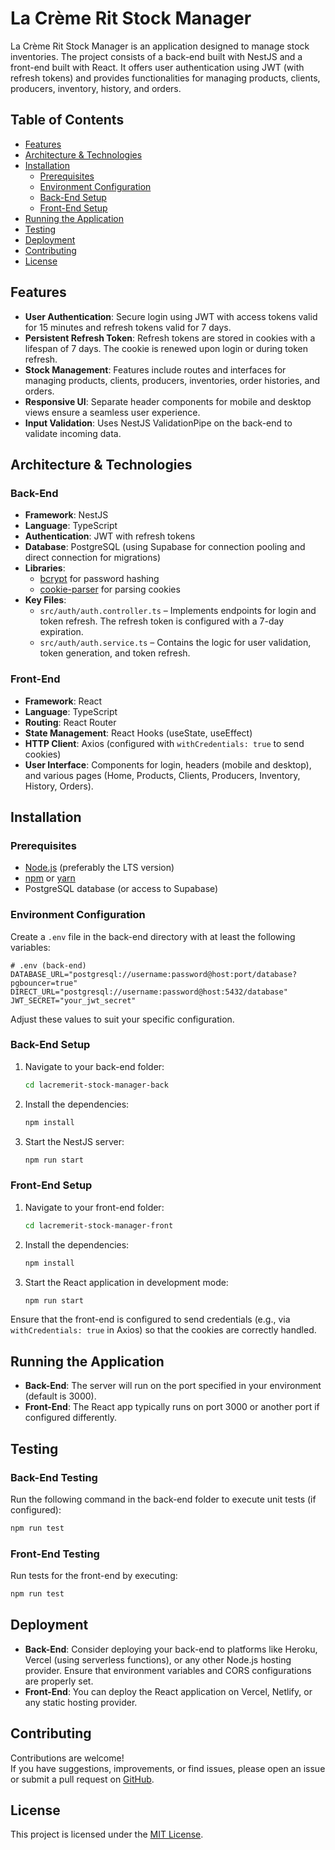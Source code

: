 # La Crème Rit Stock Manager

La Crème Rit Stock Manager is an application designed to manage stock inventories. The project consists of a back-end built with NestJS and a front-end built with React. It offers user authentication using JWT (with refresh tokens) and provides functionalities for managing products, clients, producers, inventory, history, and orders.

## Table of Contents

- [Features](#features)
- [Architecture & Technologies](#architecture--technologies)
- [Installation](#installation)
  - [Prerequisites](#prerequisites)
  - [Environment Configuration](#environment-configuration)
  - [Back-End Setup](#back-end-setup)
  - [Front-End Setup](#front-end-setup)
- [Running the Application](#running-the-application)
- [Testing](#testing)
- [Deployment](#deployment)
- [Contributing](#contributing)
- [License](#license)

## Features

- **User Authentication**: Secure login using JWT with access tokens valid for 15 minutes and refresh tokens valid for 7 days.
- **Persistent Refresh Token**: Refresh tokens are stored in cookies with a lifespan of 7 days. The cookie is renewed upon login or during token refresh.
- **Stock Management**: Features include routes and interfaces for managing products, clients, producers, inventories, order histories, and orders.
- **Responsive UI**: Separate header components for mobile and desktop views ensure a seamless user experience.
- **Input Validation**: Uses NestJS ValidationPipe on the back-end to validate incoming data.

## Architecture & Technologies

### Back-End

- **Framework**: NestJS
- **Language**: TypeScript
- **Authentication**: JWT with refresh tokens
- **Database**: PostgreSQL (using Supabase for connection pooling and direct connection for migrations)
- **Libraries**:
  - [bcrypt](https://www.npmjs.com/package/bcrypt) for password hashing
  - [cookie-parser](https://www.npmjs.com/package/cookie-parser) for parsing cookies
- **Key Files**:
  - `src/auth/auth.controller.ts` – Implements endpoints for login and token refresh. The refresh token is configured with a 7-day expiration.
  - `src/auth/auth.service.ts` – Contains the logic for user validation, token generation, and token refresh.

### Front-End

- **Framework**: React
- **Language**: TypeScript
- **Routing**: React Router
- **State Management**: React Hooks (useState, useEffect)
- **HTTP Client**: Axios (configured with `withCredentials: true` to send cookies)
- **User Interface**: Components for login, headers (mobile and desktop), and various pages (Home, Products, Clients, Producers, Inventory, History, Orders).

## Installation

### Prerequisites

- [Node.js](https://nodejs.org/) (preferably the LTS version)
- [npm](https://www.npmjs.com/) or [yarn](https://yarnpkg.com/)
- PostgreSQL database (or access to Supabase)

### Environment Configuration

Create a `.env` file in the back-end directory with at least the following variables:

```properties
# .env (back-end)
DATABASE_URL="postgresql://username:password@host:port/database?pgbouncer=true"
DIRECT_URL="postgresql://username:password@host:5432/database"
JWT_SECRET="your_jwt_secret"
```

Adjust these values to suit your specific configuration.

### Back-End Setup

1. Navigate to your back-end folder:
   ```bash
   cd lacremerit-stock-manager-back
   ```
2. Install the dependencies:
   ```bash
   npm install
   ```
3. Start the NestJS server:
   ```bash
   npm run start
   ```

### Front-End Setup

1. Navigate to your front-end folder:
   ```bash
   cd lacremerit-stock-manager-front
   ```
2. Install the dependencies:
   ```bash
   npm install
   ```
3. Start the React application in development mode:
   ```bash
   npm run start
   ```

Ensure that the front-end is configured to send credentials (e.g., via `withCredentials: true` in Axios) so that the cookies are correctly handled.

## Running the Application

- **Back-End**: The server will run on the port specified in your environment (default is 3000).
- **Front-End**: The React app typically runs on port 3000 or another port if configured differently.

## Testing

### Back-End Testing

Run the following command in the back-end folder to execute unit tests (if configured):

```bash
npm run test
```

### Front-End Testing

Run tests for the front-end by executing:

```bash
npm run test
```

## Deployment

- **Back-End**: Consider deploying your back-end to platforms like Heroku, Vercel (using serverless functions), or any other Node.js hosting provider. Ensure that environment variables and CORS configurations are properly set.
- **Front-End**: You can deploy the React application on Vercel, Netlify, or any static hosting provider.

## Contributing

Contributions are welcome!  
If you have suggestions, improvements, or find issues, please open an issue or submit a pull request on [GitHub](https://github.com/your-username/your-repository).

## License

This project is licensed under the [MIT License](LICENSE).

